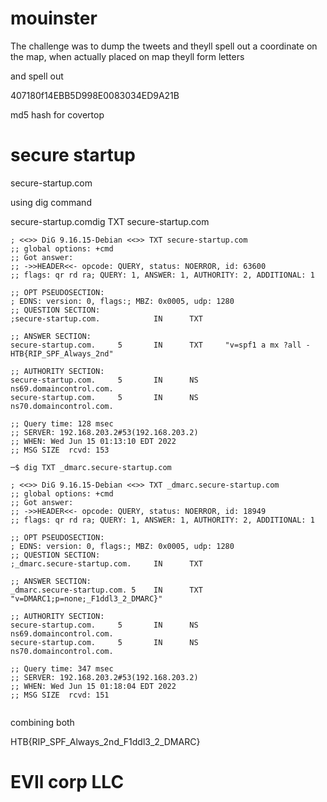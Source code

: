 # mouinster

The challenge was to dump the tweets and theyll spell out a coordinate on the map, when actually placed on map theyll form letters

and spell out

407180f14EBB5D998E0083034ED9A21B

md5 hash for covertop

# secure startup

secure-startup.com

using dig command

secure-startup.comdig TXT secure-startup.com

```
; <<>> DiG 9.16.15-Debian <<>> TXT secure-startup.com
;; global options: +cmd
;; Got answer:
;; ->>HEADER<<- opcode: QUERY, status: NOERROR, id: 63600
;; flags: qr rd ra; QUERY: 1, ANSWER: 1, AUTHORITY: 2, ADDITIONAL: 1

;; OPT PSEUDOSECTION:
; EDNS: version: 0, flags:; MBZ: 0x0005, udp: 1280
;; QUESTION SECTION:
;secure-startup.com.            IN      TXT

;; ANSWER SECTION:
secure-startup.com.     5       IN      TXT     "v=spf1 a mx ?all - HTB{RIP_SPF_Always_2nd"

;; AUTHORITY SECTION:
secure-startup.com.     5       IN      NS      ns69.domaincontrol.com.
secure-startup.com.     5       IN      NS      ns70.domaincontrol.com.

;; Query time: 128 msec
;; SERVER: 192.168.203.2#53(192.168.203.2)
;; WHEN: Wed Jun 15 01:13:10 EDT 2022
;; MSG SIZE  rcvd: 153
```

```
─$ dig TXT _dmarc.secure-startup.com

; <<>> DiG 9.16.15-Debian <<>> TXT _dmarc.secure-startup.com
;; global options: +cmd
;; Got answer:
;; ->>HEADER<<- opcode: QUERY, status: NOERROR, id: 18949
;; flags: qr rd ra; QUERY: 1, ANSWER: 1, AUTHORITY: 2, ADDITIONAL: 1

;; OPT PSEUDOSECTION:
; EDNS: version: 0, flags:; MBZ: 0x0005, udp: 1280
;; QUESTION SECTION:
;_dmarc.secure-startup.com.     IN      TXT

;; ANSWER SECTION:
_dmarc.secure-startup.com. 5    IN      TXT     "v=DMARC1;p=none;_F1ddl3_2_DMARC}"

;; AUTHORITY SECTION:
secure-startup.com.     5       IN      NS      ns69.domaincontrol.com.
secure-startup.com.     5       IN      NS      ns70.domaincontrol.com.

;; Query time: 347 msec
;; SERVER: 192.168.203.2#53(192.168.203.2)
;; WHEN: Wed Jun 15 01:18:04 EDT 2022
;; MSG SIZE  rcvd: 151


```

combining both

HTB{RIP_SPF_Always_2nd_F1ddl3_2_DMARC}

# EVIl corp LLC

